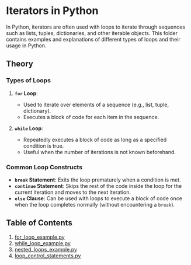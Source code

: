 # Iterators in Python

In Python, iterators are often used with loops to iterate through sequences such as lists, tuples, dictionaries, and other iterable objects. This folder contains examples and explanations of different types of loops and their usage in Python.

## Theory

### Types of Loops

1. **`for` Loop**:
   - Used to iterate over elements of a sequence (e.g., list, tuple, dictionary).
   - Executes a block of code for each item in the sequence.

2. **`while` Loop**:
   - Repeatedly executes a block of code as long as a specified condition is true.
   - Useful when the number of iterations is not known beforehand.

### Common Loop Constructs

- **`break` Statement**: Exits the loop prematurely when a condition is met.
- **`continue` Statement**: Skips the rest of the code inside the loop for the current iteration and moves to the next iteration.
- **`else` Clause**: Can be used with loops to execute a block of code once when the loop completes normally (without encountering a `break`).

## Table of Contents

1. [for_loop_example.py](#for_loop_examplepy)
2. [while_loop_example.py](#while_loop_examplepy)
3. [nested_loops_example.py](#nested_loops_examplepy)
4. [loop_control_statements.py](#loop_control_statementspy)


